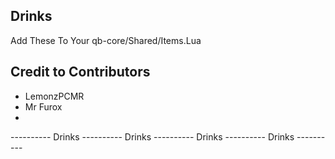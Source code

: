 ## Drinks
Add These To Your qb-core/Shared/Items.Lua

## Credit to Contributors
 - LemonzPCMR
 - Mr Furox
 - 


----------  Drinks  ----------  Drinks  ----------  Drinks  ----------  Drinks  ----------


